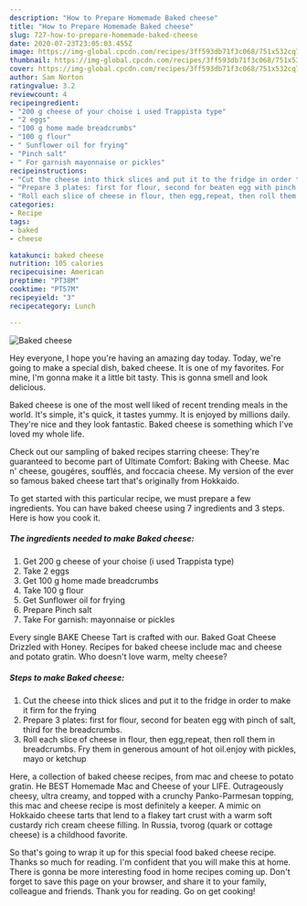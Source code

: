 ```yaml
---
description: "How to Prepare Homemade Baked cheese"
title: "How to Prepare Homemade Baked cheese"
slug: 727-how-to-prepare-homemade-baked-cheese
date: 2020-07-23T23:05:03.455Z
image: https://img-global.cpcdn.com/recipes/3ff593db71f3c068/751x532cq70/baked-cheese-recipe-main-photo.jpg
thumbnail: https://img-global.cpcdn.com/recipes/3ff593db71f3c068/751x532cq70/baked-cheese-recipe-main-photo.jpg
cover: https://img-global.cpcdn.com/recipes/3ff593db71f3c068/751x532cq70/baked-cheese-recipe-main-photo.jpg
author: Sam Norton
ratingvalue: 3.2
reviewcount: 4
recipeingredient:
- "200 g cheese of your choise i used Trappista type"
- "2 eggs"
- "100 g home made breadcrumbs"
- "100 g flour"
- " Sunflower oil for frying"
- "Pinch salt"
- " For garnish mayonnaise or pickles"
recipeinstructions:
- "Cut the cheese into thick slices and put it to the fridge in order to make it firm for the frying"
- "Prepare 3 plates: first for flour, second for beaten egg with pinch of salt, third for the breadcrumbs."
- "Roll each slice of cheese in flour, then egg,repeat, then roll them in breadcrumbs. Fry them in generous amount of hot oil.enjoy with pickles, mayo or ketchup"
categories:
- Recipe
tags:
- baked
- cheese

katakunci: baked cheese 
nutrition: 105 calories
recipecuisine: American
preptime: "PT38M"
cooktime: "PT57M"
recipeyield: "3"
recipecategory: Lunch

---
```



![Baked cheese](https://img-global.cpcdn.com/recipes/3ff593db71f3c068/751x532cq70/baked-cheese-recipe-main-photo.jpg)

Hey everyone, I hope you're having an amazing day today. Today, we're going to make a special dish, baked cheese. It is one of my favorites. For mine, I'm gonna make it a little bit tasty. This is gonna smell and look delicious.

Baked cheese is one of the most well liked of recent trending meals in the world. It's simple, it's quick, it tastes yummy. It is enjoyed by millions daily. They're nice and they look fantastic. Baked cheese is something which I've loved my whole life.

Check out our sampling of baked recipes starring cheese: They&#39;re guaranteed to become part of Ultimate Comfort: Baking with Cheese. Mac n&#39; cheese, gougéres, soufflés, and foccacia cheese. My version of the ever so famous baked cheese tart that&#39;s originally from Hokkaido.


To get started with this particular recipe, we must prepare a few ingredients. You can have baked cheese using 7 ingredients and 3 steps. Here is how you cook it.

<!--inarticleads1-->

##### The ingredients needed to make Baked cheese:

1. Get 200 g cheese of your choise (i used Trappista type)
1. Take 2 eggs
1. Get 100 g home made breadcrumbs
1. Take 100 g flour
1. Get  Sunflower oil for frying
1. Prepare Pinch salt
1. Take  For garnish: mayonnaise or pickles


Every single BAKE Cheese Tart is crafted with our. Baked Goat Cheese Drizzled with Honey. Recipes for baked cheese include mac and cheese and potato gratin. Who doesn&#39;t love warm, melty cheese? 

<!--inarticleads2-->

##### Steps to make Baked cheese:

1. Cut the cheese into thick slices and put it to the fridge in order to make it firm for the frying
1. Prepare 3 plates: first for flour, second for beaten egg with pinch of salt, third for the breadcrumbs.
1. Roll each slice of cheese in flour, then egg,repeat, then roll them in breadcrumbs. Fry them in generous amount of hot oil.enjoy with pickles, mayo or ketchup


Here, a collection of baked cheese recipes, from mac and cheese to potato gratin. He BEST Homemade Mac and Cheese of your LIFE. Outrageously cheesy, ultra creamy, and topped with a crunchy Panko-Parmesan topping, this mac and cheese recipe is most definitely a keeper. A mimic on Hokkaido cheese tarts that lend to a flakey tart crust with a warm soft custardy rich cream cheese filling. In Russia, tvorog (quark or cottage cheese) is a childhood favorite. 

So that's going to wrap it up for this special food baked cheese recipe. Thanks so much for reading. I'm confident that you will make this at home. There is gonna be more interesting food in home recipes coming up. Don't forget to save this page on your browser, and share it to your family, colleague and friends. Thank you for reading. Go on get cooking!
